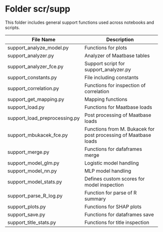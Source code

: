 # Folder scr/supp
This folder includes general support functions used across notebooks and scripts.

| File   Name | Description |
|---|---|
| support_analyze_model.py | Functions for plots |
| support_analyzer.py | Analyzer of Maatbase tables |
| support_analyzer_fce.py | Support script for support_analyzer.py |
| support_constants.py | File including constants |
| support_correlation.py | Functions for inspection of correlation |
| support_get_mapping.py | Mapping functions |
| support_load.py | Functions for Maatbase loads |
| support_load_preprocessing.py | Post processing of Maatbase loads |
| support_mbukacek_fce.py | Functions from M. Bukacek for post processing of Maatbase   loads |
| support_merge.py | Functions for dafaframes merge |
| support_model_glm.py | Logistic model handling |
| support_model_nn.py | MLP model handling |
| support_model_stats.py | Defines custom scores for model inspection |
| support_parse_R_log.py | Function for parse of R summary |
| support_plots.py | Functions for SHAP plots |
| support_save.py | Functions for dataframes save |
| support_title_stats.py | Functions for title inspection |

